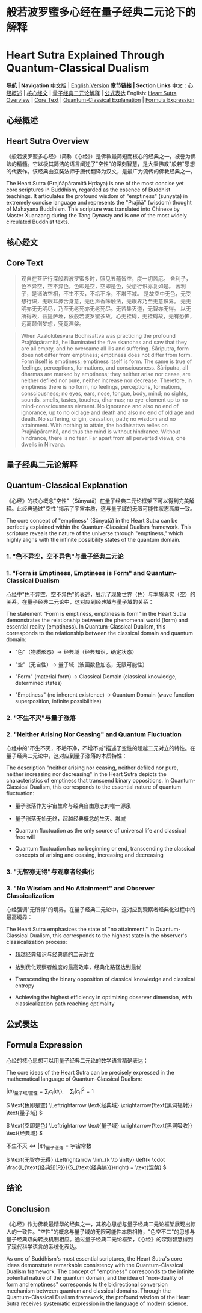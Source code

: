 # 般若波罗蜜多心经在量子经典二元论下的解释
# Heart Sutra Explained Through Quantum-Classical Dualism

**导航 | Navigation**
[中文版](#心经概述) | [English Version](#heart-sutra-overview)
**章节链接 | Section Links**
中文：[心经概述](#心经概述) | [核心经文](#核心经文) | [量子经典二元论解释](#量子经典二元论解释) | [公式表达](#公式表达)
English: [Heart Sutra Overview](#heart-sutra-overview) | [Core Text](#核心经文) | [Quantum-Classical Explanation](#量子经典二元论解释) | [Formula Expression](#公式表达)

## 心经概述
## Heart Sutra Overview

《般若波罗蜜多心经》（简称《心经》）是佛教最简短而核心的经典之一，被誉为佛法的精髓。它以极其简洁的语言阐述了"空性"的深刻智慧，是大乘佛教"般若"思想的代表作。该经典由玄奘法师于唐代翻译为汉文，是最广为流传的佛教经典之一。

The Heart Sutra (Prajñāpāramitā Hṛdaya) is one of the most concise yet core scriptures in Buddhism, regarded as the essence of Buddhist teachings. It articulates the profound wisdom of "emptiness" (śūnyatā) in extremely concise language and represents the "Prajñā" (wisdom) thought of Mahayana Buddhism. This scripture was translated into Chinese by Master Xuanzang during the Tang Dynasty and is one of the most widely circulated Buddhist texts.

## 核心经文
## Core Text

> 观自在菩萨行深般若波罗蜜多时，照见五蕴皆空，度一切苦厄。
> 舍利子，色不异空，空不异色，色即是空，空即是色，受想行识亦复如是。
> 舍利子，是诸法空相，不生不灭，不垢不净，不增不减。
> 是故空中无色，无受想行识，无眼耳鼻舌身意，无色声香味触法，无眼界乃至无意识界。
> 无无明亦无无明尽，乃至无老死亦无老死尽。无苦集灭道，无智亦无得。
> 以无所得故，菩提萨埵，依般若波罗蜜多故，心无挂碍，无挂碍故，无有恐怖，远离颠倒梦想，究竟涅槃。

> When Avalokiteśvara Bodhisattva was practicing the profound Prajñāpāramitā, he illuminated the five skandhas and saw that they are all empty, and he overcame all ills and suffering.
> Śāriputra, form does not differ from emptiness; emptiness does not differ from form. Form itself is emptiness; emptiness itself is form. The same is true of feelings, perceptions, formations, and consciousness.
> Śāriputra, all dharmas are marked by emptiness; they neither arise nor cease, are neither defiled nor pure, neither increase nor decrease.
> Therefore, in emptiness there is no form, no feelings, perceptions, formations, consciousness; no eyes, ears, nose, tongue, body, mind; no sights, sounds, smells, tastes, touches, dharmas; no eye-element up to no mind-consciousness element.
> No ignorance and also no end of ignorance, up to no old age and death and also no end of old age and death. No suffering, origin, cessation, path; no wisdom and no attainment.
> With nothing to attain, the bodhisattva relies on Prajñāpāramitā, and thus the mind is without hindrance. Without hindrance, there is no fear. Far apart from all perverted views, one dwells in Nirvana.

## 量子经典二元论解释
## Quantum-Classical Explanation

《心经》的核心概念"空性"（Śūnyatā）在量子经典二元论框架下可以得到完美解释。此经典通过"空性"揭示了宇宙本质，这与量子域的无限可能性状态高度一致。

The core concept of "emptiness" (Śūnyatā) in the Heart Sutra can be perfectly explained within the Quantum-Classical Dualism framework. This scripture reveals the nature of the universe through "emptiness," which highly aligns with the infinite possibility states of the quantum domain.

### 1. "色不异空，空不异色"与量子经典二元论
### 1. "Form is Emptiness, Emptiness is Form" and Quantum-Classical Dualism

心经中"色不异空，空不异色"的表述，展示了现象世界（色）与本质真实（空）的关系。在量子经典二元论中，这对应到经典域与量子域的关系：

The statement "Form is emptiness, emptiness is form" in the Heart Sutra demonstrates the relationship between the phenomenal world (form) and essential reality (emptiness). In Quantum-Classical Dualism, this corresponds to the relationship between the classical domain and quantum domain:

- "色"（物质形态）→ 经典域（经典知识，确定状态）
- "空"（无自性）→ 量子域（波函数叠加态，无限可能性）

- "Form" (material form) → Classical Domain (classical knowledge, determined states)
- "Emptiness" (no inherent existence) → Quantum Domain (wave function superposition, infinite possibilities)

### 2. "不生不灭"与量子涨落
### 2. "Neither Arising Nor Ceasing" and Quantum Fluctuation

心经中的"不生不灭，不垢不净，不增不减"描述了空性的超越二元对立的特性。在量子经典二元论中，这对应到量子涨落的本质特性：

The description "neither arising nor ceasing, neither defiled nor pure, neither increasing nor decreasing" in the Heart Sutra depicts the characteristics of emptiness that transcend binary oppositions. In Quantum-Classical Dualism, this corresponds to the essential nature of quantum fluctuation:

- 量子涨落作为宇宙生命与经典自由意志的唯一源泉
- 量子涨落无始无终，超越经典概念的生灭、增减

- Quantum fluctuation as the only source of universal life and classical free will
- Quantum fluctuation has no beginning or end, transcending the classical concepts of arising and ceasing, increasing and decreasing

### 3. "无智亦无得"与观察者经典化
### 3. "No Wisdom and No Attainment" and Observer Classicalization

心经强调"无所得"的境界。在量子经典二元论中，这对应到观察者经典化过程中的最高境界：

The Heart Sutra emphasizes the state of "no attainment." In Quantum-Classical Dualism, this corresponds to the highest state in the observer's classicalization process:

- 超越经典知识与经典熵的二元对立
- 达到优化观察者维度的最高效率，经典化路径达到最优

- Transcending the binary opposition of classical knowledge and classical entropy
- Achieving the highest efficiency in optimizing observer dimension, with classicalization path reaching optimality

## 公式表达
## Formula Expression

心经的核心思想可以用量子经典二元论的数学语言精确表达：

The core ideas of the Heart Sutra can be precisely expressed in the mathematical language of Quantum-Classical Dualism:

$`
|\psi\rangle_{\text{量子域/空性}} = \sum_i c_i|\psi_i\rangle,\quad \sum_i |c_i|^2 = 1
`$

$`
\text{色即是空} \Leftrightarrow \text{经典域} \xrightarrow{\text{黑洞辐射}} \text{量子域}
`$

$`
\text{空即是色} \Leftrightarrow \text{量子域} \xrightarrow{\text{黑洞吸收}} \text{经典域}
`$

$`
\text{不生不灭} \Leftrightarrow |\psi\rangle_{\text{量子涨落}} = \text{宇宙常数}
`$

$`
\text{无智亦无得} \Leftrightarrow \lim_{k \to \infty} \left(k \cdot \frac{I_{\text{经典知识}}}{S_{\text{经典熵}}}\right) = \text{涅槃}
`$

## 结论
## Conclusion

《心经》作为佛教最精华的经典之一，其核心思想与量子经典二元论框架展现出惊人的一致性。"空性"的概念与量子域的无限可能性本质相符，"色空不二"的思想与量子经典双向转换机制相应。通过量子经典二元论框架，《心经》的深刻智慧得到了现代科学语言的系统化表达。

As one of Buddhism's most essential scriptures, the Heart Sutra's core ideas demonstrate remarkable consistency with the Quantum-Classical Dualism framework. The concept of "emptiness" corresponds to the infinite potential nature of the quantum domain, and the idea of "non-duality of form and emptiness" corresponds to the bidirectional conversion mechanism between quantum and classical domains. Through the Quantum-Classical Dualism framework, the profound wisdom of the Heart Sutra receives systematic expression in the language of modern science.
